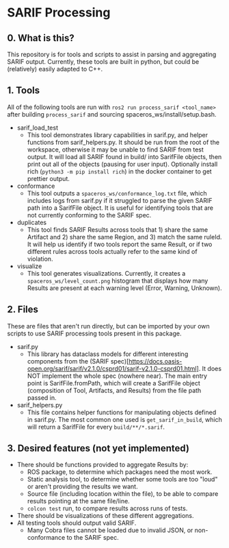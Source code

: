 # SARIF Processing

## 0. What is this?
This repository is for tools and scripts to assist in parsing and aggregating SARIF output. Currently, these tools are built in python, but could be (relatively) easily adapted to C++.

## 1. Tools
All of the following tools are run with `ros2 run process_sarif <tool_name>` after building `process_sarif` and sourcing spaceros_ws/install/setup.bash.

- sarif_load_test
    - This tool demonstrates library capabilities in sarif.py, and helper functions from sarif_helpers.py. It should be run from the root of the workspace, otherwise it may be unable to find SARIF from test output. It will load all SARIF found in build/ into SarifFile objects, then print out all of the objects (pausing for user input). Optionally install rich (`python3 -m pip install rich`) in the docker container to get prettier output.
- conformance
    - This tool outputs a `spaceros_ws/conformance_log.txt` file, which includes logs from sarif.py if it struggled to parse the given SARIF path into a SarifFile object. It is useful for identifying tools that are not currently conforming to the SARIF spec.
- duplicates
    - This tool finds SARIF Results across tools that 1) share the same Artifact and 2) share the same Region, and 3) match the same ruleId. It will help us identify if two tools report the same Result, or if two different rules across tools actually refer to the same kind of violation.
- visualize
    - This tool generates visualizations. Currently, it creates a `spaceros_ws/level_count.png` histogram that displays how many Results are present at each warning level (Error, Warning, Unknown).

## 2. Files
These are files that aren't run directly, but can be imported by your own scripts to use SARIF processing tools present in this package.
- sarif.py
    - This library has dataclass models for different interesting components from the (SARIF spec)[https://docs.oasis-open.org/sarif/sarif/v2.1.0/csprd01/sarif-v2.1.0-csprd01.html]. It does NOT implement the whole spec (nowhere near). The main entry point is SarifFile.fromPath, which will create a SarifFile object (composition of Tool, Artifacts, and Results) from the file path passed in.
- sarif_helpers.py
    - This file contains helper functions for manipulating objects defined in sarif.py. The most common one used is `get_sarif_in_build`, which will return a SarifFile for every `build/**/*.sarif`.

## 3. Desired features (not yet implemented)
- There should be functions provided to aggregate Results by:
    - ROS package, to determine which packages need the most work.
    - Static analysis tool, to determine whether some tools are too "loud" or aren't providing the results we want.
    - Source file (including location within the file), to be able to compare results pointing at the same file/line.
    - `colcon test` run, to compare results across runs of tests.
- There should be visualizations of these different aggregations.
- All testing tools should output valid SARIF.
    - Many Cobra files cannot be loaded due to invalid JSON, or non-conformance to the SARIF spec.